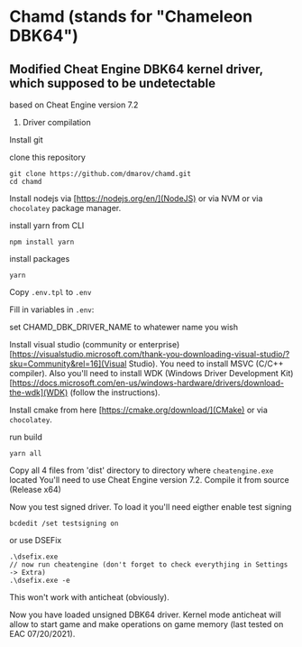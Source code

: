 # Chamd (stands for "Chameleon DBK64")

## Modified Cheat Engine DBK64 kernel driver, which supposed to be undetectable

based on Cheat Engine version 7.2

1. Driver compilation

Install git

clone this repository

```
git clone https://github.com/dmarov/chamd.git
cd chamd
```

Install nodejs via [https://nodejs.org/en/](NodeJS) or via NVM or via `chocolatey`
package manager.

install yarn from CLI
```
npm install yarn
```

install packages
```
yarn
```

Copy `.env.tpl` to `.env`

Fill in variables in `.env`:

set CHAMD_DBK_DRIVER_NAME to whatewer name you wish

Install visual studio (community or enterprise)
[https://visualstudio.microsoft.com/thank-you-downloading-visual-studio/?sku=Community&rel=16](Visual Studio).
You need to install MSVC (C/C++ compiler).
Also you'll need to install WDK (Windows Driver Development Kit)
[https://docs.microsoft.com/en-us/windows-hardware/drivers/download-the-wdk](WDK)
(follow the instructions).

Install cmake from here [https://cmake.org/download/](CMake) or via `chocolatey`.

run build
```
yarn all
```

Copy all 4 files from 'dist' directory to directory where `cheatengine.exe` located
You'll need to use Cheat Engine version 7.2. Compile it from source (Release x64)

Now you test signed driver.
To load it you'll need eigther enable test signing

```
bcdedit /set testsigning on
```

or use DSEFix
```
.\dsefix.exe
// now run cheatengine (don't forget to check everythjing in Settings -> Extra)
.\dsefix.exe -e
```

This won't work with anticheat (obviously).

Now you have loaded unsigned DBK64 driver.
Kernel mode anticheat will allow to start game and make operations on game memory
(last tested on EAC 07/20/2021).
